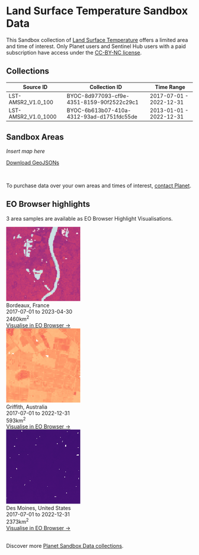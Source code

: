 # Land Surface Temperature Sandbox Data

This Sandbox collection of [Land Surface Temperature](../land-surface-temperature/) offers a limited area and time of interest. Only Planet users and Sentinel Hub users with a paid subscription have access under the [CC-BY-NC license](https://creativecommons.org/licenses/by-nc/4.0/).

## Collections

<table>
  <thead>
    <tr>
      <th>Source ID</th>
      <th>Collection ID</th>
      <th>Time Range</th>
    </tr>
  </thead>
  <tbody>
    <tr>
      <td>LST-AMSR2_V1.0_100</td>
      <td>BYOC-8d977093-cf9e-4351-8159-90f2522c29c1</td>
      <td>2017-07-01 - 2022-12-31</td>
    </tr>
    <tr>
      <td>LST-AMSR2_V1.0_1000</td>
      <td>BYOC-6b613b07-410a-4312-93ad-d1751fdc55de</td>
      <td>2013-01-01 - 2022-12-31</td>
    </tr>
   </tbody>
</table>

## Sandbox Areas
*Insert map here*

<a href="../land-surface-temperature/polygons.geojson" download>Download GeoJSONs</a>

<br>

To purchase data over your own areas and times of interest, [contact Planet](https://www.planet.com/contact-sales/#contact-sales).

## EO Browser highlights
3 area samples are available as EO Browser Highlight Visualisations.
<br>
<div class="container33">
    <div class="image-card">
        <img src="LST_FRA.png" alt="EOB Highlight 1" class="imagette">
        <div class="info">
            <div class="title">Bordeaux, France</div>
            <div class="text">
                2017-07-01 to 2023-04-30<br>
                2460km<sup>2</sup>
            </div>
            <div class="eob-link"><a href="https%3A%2F%2Fapps.sentinel-hub.com%2Feo-browser%2F%3Fzoom%3D11%26lat%3D44.84%26lng%3D-0.5234%26themeId%3DPLANET_SANDBOX%26visualizationUrl%3Dhttps%253A%252F%252Fservices.sentinel-hub.com%252Fogc%252Fwms%252Fe5216a19-bd01-45bd-9c90-f19cc1971e5d%26datasetId%3D8d977093-cf9e-4351-8159-90f2522c29c1%26fromTime%3D2023-04-30T00%253A00%253A00.000Z%26toTime%3D2023-04-30T23%253A59%253A59.999Z%26layerId%3DLST-100%26demSource3D%3D%22MAPZEN%22">Visualise in EO Browser -></a></div>
        </div>
    </div>
    <div class="image-card">
        <img src="LST_AUS.png" alt="EOB Highlight 2" class="imagette">
        <div class="info">
            <div class="title">Griffith, Australia</div>
            <div class="text">
                2017-07-01 to 2022-12-31<br>
                593km<sup>2</sup>
            </div>
            <div class="eob-link"><a href="https%3A%2F%2Fapps.sentinel-hub.com%2Feo-browser%2F%3Fzoom%3D12%26lat%3D-34.5218%26lng%3D146.1202%26themeId%3DPLANET_SANDBOX%26visualizationUrl%3Dhttps%253A%252F%252Fservices.sentinel-hub.com%252Fogc%252Fwms%252Fe5216a19-bd01-45bd-9c90-f19cc1971e5d%26datasetId%3D8d977093-cf9e-4351-8159-90f2522c29c1%26fromTime%3D2022-12-27T00%253A00%253A00.000Z%26toTime%3D2022-12-27T23%253A59%253A59.999Z%26layerId%3DLST-100%26demSource3D%3D%22MAPZEN%22">Visualise in EO Browser -></a></div>
        </div>
    </div>
    <div class="image-card">
        <img src="LST_USA.png" alt="EOB Highlight 3" class="imagette">
        <div class="info">
            <div class="title">Des Moines, United States</div>
            <div class="text">
                2017-07-01 to 2022-12-31<br>
                2373km<sup>2</sup>
            </div>
            <div class="eob-link"><a href="https%3A%2F%2Fapps.sentinel-hub.com%2Feo-browser%2F%3Fzoom%3D11%26lat%3D41.191%26lng%3D-93.818%26themeId%3DPLANET_SANDBOX%26visualizationUrl%3Dhttps%253A%252F%252Fservices.sentinel-hub.com%252Fogc%252Fwms%252Fe5216a19-bd01-45bd-9c90-f19cc1971e5d%26datasetId%3D8d977093-cf9e-4351-8159-90f2522c29c1%26fromTime%3D2022-12-31T00%253A00%253A00.000Z%26toTime%3D2022-12-31T23%253A59%253A59.999Z%26layerId%3DLST-100%26demSource3D%3D%22MAPZEN%22">Visualise in EO Browser -></a></div>
        </div>
    </div>
</div>
<br>

Discover more [Planet Sandbox Data collections](../planet-sandbox-data/).